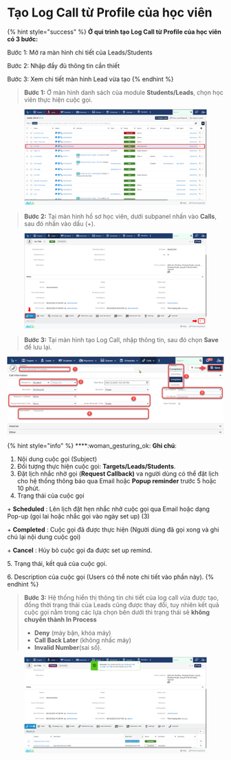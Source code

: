 # Tạo Log Call từ Profile của học viên

{% hint style="success" %}
**Ở qui trình tạo Log Call từ Profile của học viên có 3 bước:**

Bước 1: Mở ra màn hình chi tiết của Leads/Students

Bước 2: Nhập đầy đủ thông tin cần thiết

Bước 3: Xem chi tiết màn hình Lead vừa tạo
{% endhint %}

> **Bước 1:** Ở màn hình danh sách của module **Students/Leads**, chọn học viên thực hiện cuộc gọi.

<figure><img src="../../../.gitbook/assets/image (17).png" alt=""><figcaption></figcaption></figure>

> **Bước 2:** Tại màn hình hồ sơ học viên, dưới subpanel nhấn vào **Calls**, sau đó nhấn vào dấu (+).

<figure><img src="../../../.gitbook/assets/image (26).png" alt=""><figcaption></figcaption></figure>

> **Bước 3:** Tại màn hình tạo Log Call, nhập thông tin, sau đó chọn **Save** để lưu lại.

![](../../../.gitbook/assets/TaoCall2.png)

{% hint style="info" %}
****:woman\_gesturing\_ok: **Ghi chú**:

1. Nội dung cuộc gọi (Subject)
2. Đối tượng thực hiện cuộc gọi: **Targets/Leads/Students**.
3. Đặt lịch nhắc nhở gọi (**Request Callback)** va người dùng có thể đặt lịch cho hệ thống thông báo qua Email hoặc **Popup reminder** trước 5 hoặc 10 phút.
4. Trạng thái của cuộc gọi&#x20;

\+ **Scheduled** : Lên lịch đặt hẹn nhắc nhở cuộc gọi qua Email hoặc dạng Pop-up (gọi lai hoặc nhắc gọi vào ngày set up) (3)

\+ **Completed** : Cuộc gọi đã được thực hiện (Người dùng đã gọi xong và ghi chú lại nội dung cuộc gọi)

\+ **Cancel** : Hủy bỏ cuộc gọi đa được set up remind.

5\. Trạng thái, kết quả của cuộc gọi.

6\. Description của cuộc gọi (Users có thể note chi tiết vào phần này).
{% endhint %}

> **Bước 3:** Hệ thống hiển thị thông tin chi tiết của log call vừa được tạo, đồng thời trạng thái của Leads cũng được thay đổi, tuy nhiên kết quả cuộc gọi nằm trong các lựa chọn bên dưới thì trạng thái sẽ **không chuyển thành In Process**
>
> * **Deny** (máy bận, khóa máy)
> * **Call Back Later** (không nhấc máy)
> * **Invalid Number**(sai số).

<figure><img src="../../../.gitbook/assets/image (29).png" alt=""><figcaption></figcaption></figure>
